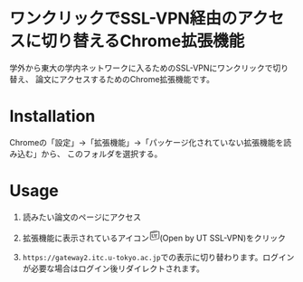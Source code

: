 # ワンクリックでSSL-VPN経由のアクセスに切り替えるChrome拡張機能

学外から東大の学内ネットワークに入るためのSSL-VPNにワンクリックで切り替え、
論文にアクセスするためのChrome拡張機能です。

# Installation
Chromeの「設定」→「拡張機能」→「パッケージ化されていない拡張機能を読み込む」から、
このフォルダを選択する。

# Usage
1. 読みたい論文のページにアクセス

2. 拡張機能に表示されているアイコン![](icon19.png)(Open by UT SSL-VPN)をクリック

3. `https://gateway2.itc.u-tokyo.ac.jp`での表示に切り替わります。ログインが必要な場合はログイン後リダイレクトされます。